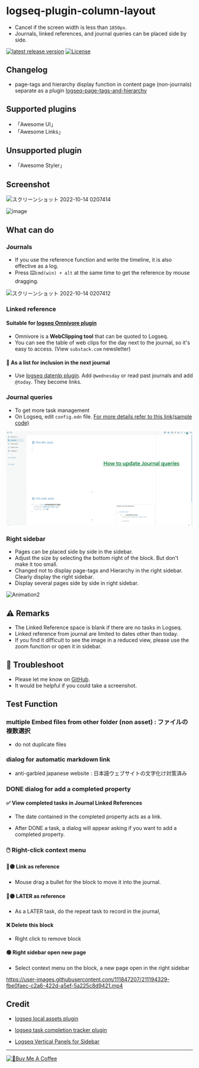 # logseq-plugin-column-layout

- Cancel if the screen width is less than `1850px`.
- Journals, linked references, and journal queries can be placed side by side.

[![latest release version](https://img.shields.io/github/v/release/YU000jp/Logseq-column-Layout)](https://github.com/YU000jp/Logseq-column-Layout/releases)
[![License](https://img.shields.io/github/license/YU000jp/Logseq-column-Layout?color=blue)](https://github.com/YU000jp/Logseq-column-Layout/blob/main/LICENSE)

## Changelog
- page-tags and hierarchy display function in content page (non-journals) separate as a plugin [logseq-page-tags-and-hierarchy](https://github.com/YU000jp/logseq-page-tags-and-hierarchy)

## Supported plugins

- 「Awesome UI」
- 「Awesome Links」

## Unsupported plugin

- 「Awesome Styler」

## Screenshot

![スクリーンショット 2022-10-14 0207414](https://user-images.githubusercontent.com/111847207/195663729-7c979e9e-9309-4f0b-9766-581778c5aaa7.png)

![image](https://user-images.githubusercontent.com/111847207/211182685-4f5f7600-786f-4d5c-80f3-0e6d0b9d4239.png)

## What can do

### Journals

- If you use the reference function and write the timeline, it is also effective as a log.
- Press ⌨️`cmd(win) + alt` at the same time to get the reference by mouse dragging.

![スクリーンショット 2022-10-14 0207412](https://user-images.githubusercontent.com/111847207/195662824-35aecadd-c404-42a8-82eb-54ffc628c321.png)

### Linked reference

#### Suitable for [logseq Omnivore plugin](https://github.com/omnivore-app/logseq-omnivore)

- Omnivore is a **WebClipping tool** that can be quoted to Logseq.
- You can see the table of web clips for the day next to the journal, so it's easy to access. (View `substack.com` newsletter)

#### 📅 As a list for inclusion in the next journal

- Use [logseq datenlp plugin](https://github.com/hkgnp/logseq-datenlp-plugin). Add `@wednesday` or read past journals and add `@today`. They become links.

### Journal queries

- To get more task management
- On Logseq, edit `config.edn` file. [For more details refer to this link(sample code)](https://github.com/YU000jp/logseq-default-queries-journals)

![Animation1](img/journal-queries-demo.gif)

### Right sidebar

- Pages can be placed side by side in the sidebar.
- Adjust the size by selecting the bottom right of the block. But don't make it too small.
- Changed not to display page-tags and Hierarchy in the right sidebar. Clearly display the right sidebar.
- Display several pages side by side in right sidebar.

![Animation2](https://user-images.githubusercontent.com/111847207/200146804-e0e53c12-933a-417e-b19a-e9e782e1c492.gif)

## ⚠️ Remarks

- The Linked Reference space is blank if there are no tasks in Logseq.
- Linked reference from journal are limited to dates other than today.
- If you find it difficult to see the image in a reduced view, please use the zoom function or open it in sidebar.

## 🚧 Troubleshoot

- Please let me know on [GitHub](https://github.com/YU000jp/Logseq-column-Layout/issues).
- It would be helpful if you could take a screenshot.

## Test Function

### multiple Embed files from other folder (non asset) : ファイルの複数選択

- do not duplicate files

### dialog for automatic markdown link

- anti-garbled japanese website : 日本語ウェブサイトの文字化け対策済み

### DONE dialog for add a completed property

#### ✅ View completed tasks in Journal Linked References

- The date contained in the completed property acts as a link.

- After DONE a task, a dialog will appear asking if you want to add a completed property.

### 🖱️ Right-click context menu

#### 🔵🟣 Link as reference

- Mouse drag a bullet for the block to move it into the journal.

#### 🔵🟣 LATER as reference

- As a LATER task, do the repeat task to record in the journal,

#### ❌ Delete this block

- Right click to remove block

#### 🟢 Right sidebar open new page

- Select context menu on the block, a new page open in the right sidebar

https://user-images.githubusercontent.com/111847207/211194329-fbe0faec-c2a6-422d-a5ef-5a225c8d9421.mp4

## Credit

- [logseq local assets plugin](https://github.com/hkgnp/logseq-localassets-plugin)

- [logseq task completion tracker plugin](https://github.com/DimitryDushkin/logseq-plugin-task-check-date)

- [Logseq Vertical Panels for Sidebar](https://github.com/r-hegde/logseq-vertical-panels)

---

<a href="https://www.buymeacoffee.com/yu000japan" target="_blank"><img src="https://cdn.buymeacoffee.com/buttons/v2/default-violet.png" alt="🍌Buy Me A Coffee" style="height: 42px;width: 152px" ></a>
